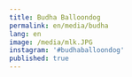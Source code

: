 ```yaml
---
title: Budha Balloondog
permalink: en/media/budha
lang: en
image: /media/mlk.JPG
instagram: '#budhaballoondog'
published: true
---
```



